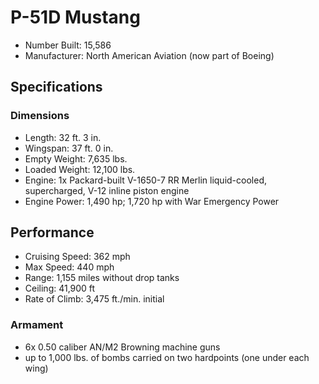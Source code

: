 # P-51D Mustang

- Number Built: 15,586
- Manufacturer: North American Aviation (now part of Boeing)

## Specifications

### Dimensions

- Length: 32 ft. 3 in.
- Wingspan: 37 ft. 0 in.
- Empty Weight: 7,635 lbs.
- Loaded Weight: 12,100 lbs.
- Engine: 1x Packard-built V-1650-7 RR Merlin liquid-cooled, supercharged, V-12 inline piston engine
- Engine Power: 1,490 hp; 1,720 hp with War Emergency Power

## Performance

- Cruising Speed: 362 mph
- Max Speed: 440 mph
- Range: 1,155 miles without drop tanks
- Ceiling: 41,900 ft
- Rate of Climb: 3,475 ft./min. initial

### Armament

- 6x 0.50 caliber AN/M2 Browning machine guns
- up to 1,000 lbs. of bombs carried on two hardpoints (one under each wing)
